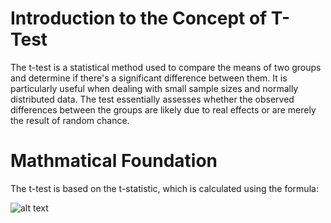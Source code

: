 # Introduction to the Concept of T-Test

The t-test is a statistical method used to compare the means of two groups and determine if there's a significant difference between them. 
It is particularly useful when dealing with small sample sizes and normally distributed data.
The test essentially assesses whether the observed differences between the groups are likely due to real effects or are merely the result of random chance.

# Mathmatical Foundation

The t-test is based on the t-statistic, which is calculated using the formula:


![alt text](https://miro.medium.com/v2/resize:fit:1400/1*YXr3MuM8cUOYjoyBv9ocZg.png)
